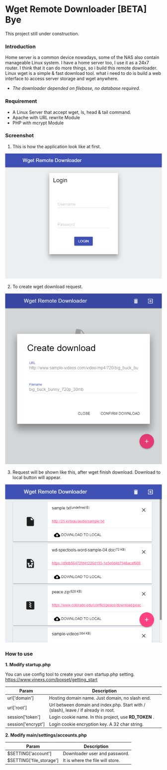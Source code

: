 # Wget Remote Downloader [BETA] Bye 
This project still under construction.

### Introduction
Home server is a common device nowadays, some of the NAS also contain manageable Linux system. I have a home server too, I use it as a 24x7 router. I think that it can do more things, so i build this remote downloader. Linux wget is a simple & fast download tool. what i need to do is build a web interface to access server storage and wget anywhere.

* _The downloader depended on filebase, no database required._

### Requirement
* A Linux Server that accept wget, ls, head & tail command.
* Apache with URL rewrite Module
* PHP with mcrypt Module

### Screenshot
1. This is how the application look like at first.

![](screenshots/screenshot_1.png "Login to remote downloader")

2. To create wget download request.

![](screenshots/screenshot_2.png "Create Request")

3. Request will be shown like this, after wget finish download. Download to local button will appear.

![](screenshots/screenshot_3.png "Download List")


### How to use
__1. Modify startup.php__

You can use config tool to create your own startup.php setting.
https://www.vinexs.com/boxset/getting_start

| Param | Description |
| --- | --- |
| url['domain'] | Hosting domain name. Just domain, no slash end. |
| url['root'] | Url between domain and index.php. Start with / (slash), leave / if already in root. |
| session['token'] | Login cookie name. In this project, use __RD_TOKEN__ . |
| session['encrypt'] | Login cookie encryption key. A 32 char string. |

__2. Modify main/settings/accounts.php__

| Param | Description |
| --- | --- |
| $SETTING['account'] | Downloader user and password. |
| $SETTING['file_storage'] | It is where the file will store. |
